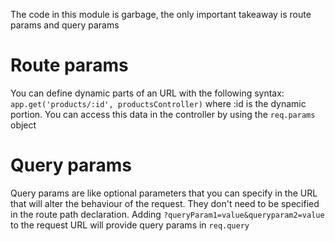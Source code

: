 The code in this module is garbage, the only important takeaway is route params and query params

# Route params

You can define dynamic parts of an URL with the following syntax: `app.get('products/:id', productsController)` where :id is the dynamic portion. You can access this data in the controller by using the `req.params` object

# Query params

Query params are like optional parameters that you can specify in the URL that will alter the behaviour of the request.
They don't need to be specified in the route path declaration. Adding `?queryParam1=value&queryparam2=value` to the request URL will provide query params in `req.query`

